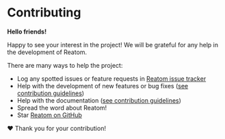 # Contributing

**Hello friends!**

Happy to see your interest in the project! We will be grateful for any help in the development of Reatom.

There are many ways to help the project:

- Log any spotted issues or feature requests in [Reatom issue tracker](https://github.com/artalar/reatom/issues)
- Help with the development of new features or bug fixes ([see contribution guidelines](https://github.com/artalar/reatom/blob/master/CONTRIBUTING.md))
- Help with the documentation ([see contribution guidelines](https://github.com/artalar/reatom/blob/master/CONTRIBUTING.md))
- Spread the word about Reatom!
- Star [Reatom on GitHub](https://github.com/artalar/reatom)

❤ Thank you for your contribution!
